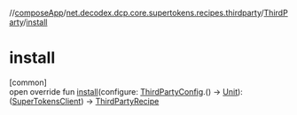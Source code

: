 //[composeApp](../../../index.md)/[net.decodex.dcp.core.supertokens.recipes.thirdparty](../index.md)/[ThirdParty](index.md)/[install](install.md)

# install

[common]\
open override fun [install](install.md)(configure: [ThirdPartyConfig](../-third-party-config/index.md).() -&gt; [Unit](https://kotlinlang.org/api/latest/jvm/stdlib/kotlin/-unit/index.html)): ([SuperTokensClient](../../net.decodex.dcp.core.supertokens/-super-tokens-client/index.md)) -&gt; [ThirdPartyRecipe](../-third-party-recipe/index.md)
